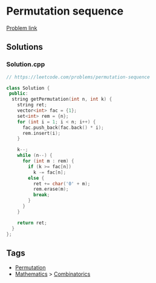 # Permutation sequence

[Problem link](https://leetcode.com/problems/permutation-sequence)

## Solutions


### Solution.cpp
```cpp
// https://leetcode.com/problems/permutation-sequence

class Solution {
 public:
  string getPermutation(int n, int k) {
    string ret;
    vector<int> fac = {1};
    set<int> rem = {n};
    for (int i = 1; i < n; i++) {
      fac.push_back(fac.back() * i);
      rem.insert(i);
    }

    k--;
    while (n--) {
      for (int m : rem) {
        if (k >= fac[n])
          k -= fac[n];
        else {
          ret += char('0' + m);
          rem.erase(m);
          break;
        }
      }
    }

    return ret;
  }
};
```
## Tags

* [Permutation](/README.md#Permutation)
* [Mathematics](/README.md#Mathematics) > [Combinatorics](/README.md#Mathematics-Combinatorics)
